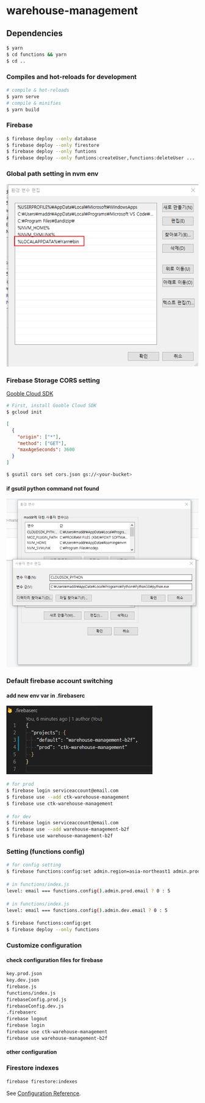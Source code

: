# warehouse-management

## Dependencies

```bash
$ yarn
$ cd functions && yarn
$ cd ..
```

### Compiles and hot-reloads for development

```bash
# compile & hot-reloads
$ yarn serve
# compile & minifies
$ yarn build
```

### Firebase

```bash
$ firebase deploy --only database
$ firebase deploy --only firestore
$ firebase deploy --only funtions
$ firebase deploy --only funtions:createUser,functions:deleteUser ...
```

### Global path setting in nvm env

![yarn glbal path](./doc/yarnGlobalPath.png)

### Firebase Storage CORS setting

[Gooble Cloud SDK](https://cloud.google.com/sdk/install)

```bash
# First, install Gooble Cloud SDK
$ gcloud init
```

```json
[
  {
    "origin": ["*"],
    "method": ["GET"],
    "maxAgeSeconds": 3600
  }
]
```

```bash
$ gsutil cors set cors.json gs://<your-bucket>
```

#### if gsutil python command not found

![add system env](./doc/addPythonSystemPath.png)

### Default firebase account switching

#### add new env var in .firebaserc

![firebaserc file](./doc/.firebaserc.png)

```bash
# for prod
$ firebase login serviceaccount@email.com
$ firebase use --add ctk-warehouse-management
$ firebase use ctk-warehouse-management

# for dev
$ firebase login serviceaccount@email.com
$ firebase use --add warehouse-management-b2f
$ firebase use warehouse-management-b2f
```

### Setting (functions config)

```bash
# for config setting
$ firebase functions:config:set admin.region=asia-northeast1 admin.prod.email=production-service-account@email.com admin.prod.db_url=https://production-site-name.firebaseio.com admin.prod.bucket_url=production-site-name.appspot.com admin.dev.email=development-service-account@email.com admin.dev.db_url=https://development-site-name.firebaseio.com admin.dev.bucket_url=development-site-name.appspot.com

# in functions/index.js
level: email === functions.config().admin.prod.email ? 0 : 5

# in functions/index.js
level: email === functions.config().admin.dev.email ? 0 : 5

$ firebase functions:config:get
$ firebase deploy --only functions
```

### Customize configuration

#### check configuration files for firebase

```bash
key.prod.json
key.dev.json
firebase.js
functions/index.js
firebaseConfig.prod.js
firebaseConfig.dev.js
.firebaserc
firebase logout
firebase login
firebase use ctk-warehouse-management
firebase use warehouse-management-b2f
```

#### other configuration

### Firestore indexes

```bash
firebase firestore:indexes
```

See [Configuration Reference](https://cli.vuejs.org/config/).

